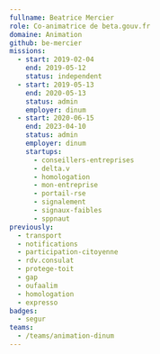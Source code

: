 ```yaml
---
fullname: Beatrice Mercier
role: Co-animatrice de beta.gouv.fr
domaine: Animation
github: be-mercier
missions:
  - start: 2019-02-04
    end: 2019-05-12
    status: independent
  - start: 2019-05-13
    end: 2020-05-13
    status: admin
    employer: dinum
  - start: 2020-06-15
    end: 2023-04-10
    status: admin
    employer: dinum
    startups:
      - conseillers-entreprises
      - delta.v
      - homologation
      - mon-entreprise
      - portail-rse
      - signalement
      - signaux-faibles
      - sppnaut
previously:
  - transport
  - notifications
  - participation-citoyenne
  - rdv.consulat
  - protege-toit
  - gap
  - oufaalim
  - homologation
  - expresso
badges:
  - segur
teams:
  - /teams/animation-dinum
---
```

